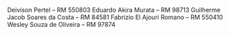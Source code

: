 Deivison Pertel – RM 550803
Eduardo Akira Murata – RM 98713
Guilherme Jacob Soares da Costa – RM 84581
Fabrizio El Ajouri Romano – RM 550410
Wesley Souza de Oliveira – RM 97874